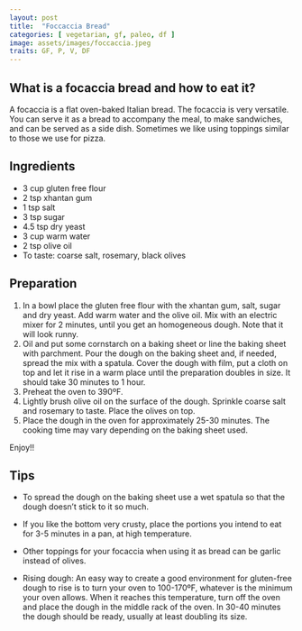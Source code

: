 ```yaml
---
layout: post
title:  "Foccaccia Bread"
categories: [ vegetarian, gf, paleo, df ]
image: assets/images/foccaccia.jpeg
traits: GF, P, V, DF
---
```


## What is a focaccia bread and how to eat it?

A focaccia is a flat oven-baked Italian bread. The focaccia is very versatile. You can serve it as a bread to accompany the meal, to make sandwiches, and can be served as a side dish. Sometimes we like using toppings similar to those we use for pizza.


## Ingredients

* 3 cup gluten free flour 
* 2 tsp xhantan gum
* 1 tsp salt
* 3 tsp	sugar
* 4.5 tsp dry yeast
* 3 cup	warm water
* 2 tsp	olive oil
* To taste: coarse salt, rosemary, black olives


## Preparation

1. In a bowl place the gluten free flour with the xhantan gum, salt, sugar and dry yeast.  Add warm water and the olive oil.  Mix with an electric mixer for 2 minutes, until you get an homogeneous dough. Note that it will look runny. 
2. Oil and put some cornstarch on a baking sheet or line the baking sheet with parchment.  Pour the dough on the baking sheet and, if needed, spread the mix with a spatula.  Cover the dough with film, put a cloth on top and let it rise in a warm place until the preparation doubles in size.  It should take 30 minutes to 1 hour. 
4. Preheat the oven to 390ºF.
5. Lightly brush olive oil on the surface of the dough. Sprinkle coarse salt and rosemary to taste. Place the olives on top. 
6. Place the dough in the oven for approximately 25-30 minutes.  The cooking time may vary depending on the baking sheet used. 

 Enjoy!!




## Tips

* To spread the dough on the baking sheet use a wet spatula so that the dough doesn’t stick to it so much.

* If you like the bottom very crusty, place the portions you intend to eat for 3-5 minutes in a pan, at high temperature.

* Other toppings for your focaccia when using it as bread can be garlic instead of olives.

* Rising dough: An easy way to create a good environment for gluten-free  dough to rise is to turn your oven to 100-170ºF, whatever is the minimum your oven allows. When it reaches this temperature, turn off the oven and place the dough in the middle rack of the oven. In 30-40 minutes the dough should be ready, usually at least doubling its size.